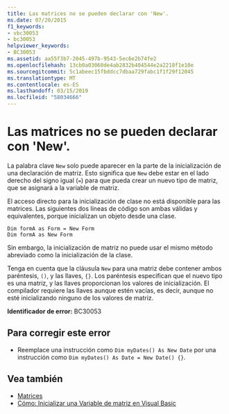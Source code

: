 ```yaml
---
title: Las matrices no se pueden declarar con 'New'.
ms.date: 07/20/2015
f1_keywords:
- vbc30053
- bc30053
helpviewer_keywords:
- BC30053
ms.assetid: aa55f3b7-2045-497b-9543-5ec6e2b74fe2
ms.openlocfilehash: 13cb0a03060de4ab2832b404544e2a2218f1e10e
ms.sourcegitcommit: 5c1abeec15fbddcc7dbaa729fabc1f1f29f12045
ms.translationtype: MT
ms.contentlocale: es-ES
ms.lasthandoff: 03/15/2019
ms.locfileid: "58034666"
---
```

# <a name="arrays-cannot-be-declared-with-new"></a>Las matrices no se pueden declarar con 'New'.
La palabra clave `New` solo puede aparecer en la parte de la inicialización de una declaración de matriz. Esto significa que `New` debe estar en el lado derecho del signo igual (`=`) para que pueda crear un nuevo tipo de matriz, que se asignará a la variable de matriz.  
  
 El acceso directo para la inicialización de clase no está disponible para las matrices. Las siguientes dos líneas de código son ambas válidas y equivalentes, porque inicializan un objeto desde una clase.  
  
```  
Dim formA as Form = New Form  
Dim formA as New Form  
```  
  
 Sin embargo, la inicialización de matriz no puede usar el mismo método abreviado como la inicialización de la clase.  
  
 Tenga en cuenta que la cláusula `New` para una matriz debe contener ambos paréntesis, `()`, y las llaves, `{}`. Los paréntesis especifican que el nuevo tipo es una matriz, y las llaves proporcionan los valores de inicialización. El compilador requiere las llaves aunque estén vacías, es decir, aunque no esté inicializando ninguno de los valores de matriz.  
  
 **Identificador de error:** BC30053  
  
## <a name="to-correct-this-error"></a>Para corregir este error  
  
-   Reemplace una instrucción como `Dim myDates() As New Date` por una instrucción como `Dim myDates() As Date = New Date() {}`.  
  
## <a name="see-also"></a>Vea también

- [Matrices](../../visual-basic/programming-guide/language-features/arrays/index.md)
- [Cómo: Inicializar una Variable de matriz en Visual Basic](../../visual-basic/programming-guide/language-features/arrays/how-to-initialize-an-array-variable.md)
